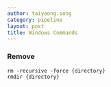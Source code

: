 ```yaml
---
author: taiyeong.song
category: pipeline
layout: post
title: Windows Commands
---
```




### Remove

```
rm -recursive -force {directory}
rmdir {directory}
```